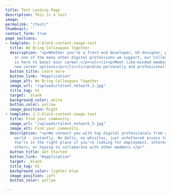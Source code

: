 ```yaml
---
title: Test Landing Page
description: This is a test
image: ''
permalink: "/test/"
thumbnail: ''
contact_form: true
page_sections:
- template: 1-2-block-content-image-text
  title: We Bring Colleagues Together
  description: "<p>Whether you’re a front-end developer, UX designer, project manager,
    or one of the many other digital professions we support, our Colleagues community
    is here to boost your career.</p><ul><li><p>Meet like-minded members</p></li><li><p>Explore
    new career options</p></li><li><p>Grow personally and professionally</p></li></ul>"
  button_title: Learn more
  button_link: "#application"
  image_alt: We Bring Colleagues Together
  image_url: "/uploads/talent_network_2.jpg"
  title_tag: H1
  target: _blank
  background_color: white
  button_color: yellow
  image_position: Right
- template: 1-2-block-content-image-text
  title: Find your community.
  image_url: "/uploads/talent_network_5.jpg"
  image_alt: Find your community.
  description: "<p>We connect you with top digital professionals from all around the
    world - instantly. No bells, no whistles, just unfettered access to your peers.
    You’re in the right place if you’re looking for employment, interested in mentoring
    others, or hoping to collaborate with other members.</p>"
  button_title: Get Started
  button_link: "#application"
  target: _blank
  title_tag: H2
  background_color: lighter-blue
  image_position: Left
  button_color: yellow

---
```

